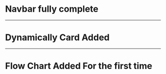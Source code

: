 # Navbar fully complete
___________________________________________
# Dynamically Card Added
___________________________________________
# Flow Chart Added For the first time

